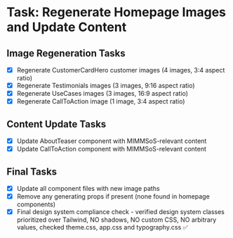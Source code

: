 # Task: Regenerate Homepage Images and Update Content

## Image Regeneration Tasks
- [x] Regenerate CustomerCardHero customer images (4 images, 3:4 aspect ratio)
- [x] Regenerate Testimonials images (3 images, 9:16 aspect ratio) 
- [x] Regenerate UseCases images (3 images, 16:9 aspect ratio)
- [x] Regenerate CallToAction image (1 image, 3:4 aspect ratio)

## Content Update Tasks
- [x] Update AboutTeaser component with MIMMSoS-relevant content
- [x] Update CallToAction component with MIMMSoS-relevant content

## Final Tasks
- [x] Update all component files with new image paths
- [x] Remove any generating props if present (none found in homepage components)
- [x] Final design system compliance check - verified design system classes prioritized over Tailwind, NO shadows, NO custom CSS, NO arbitrary values, checked theme.css, app.css and typography.css ✅